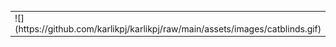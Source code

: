<table>
<tr>
<td>![](https://github.com/karlikpj/karlikpj/raw/main/assets/images/catblinds.gif)</td>

</tr>
</table>
